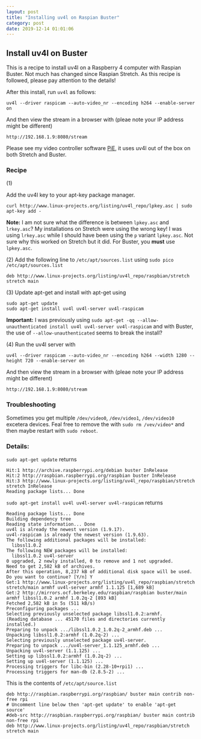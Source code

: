 ```yaml
---
layout: post
title: "Installing uv4l on Raspian Buster"
category: post
date: 2019-12-14 01:01:06
---
```


## Install uv4l on Buster

This is a recipe to install uv4l on a Raspberry 4 computer with Raspian Buster. Not much has changed since Raspian Stretch. As this recipe is followed, please pay attention to the details!

After this install, run `uv4l` as follows:

```
uv4l --driver raspicam --auto-video_nr --encoding h264 --enable-server on
```

And then view the stream in a browser with (pleae note your IP address might be different)

```
http://192.168.1.9:8080/stream
```

Please see my video controller software [PiE](http://blog.cudmore.io/pie-doc/), it uses uv4l out of the box on both Stretch and Buster.

### Recipe

(1)

Add the uv4l key to your apt-key package manager.

```
curl http://www.linux-projects.org/listing/uv4l_repo/lpkey.asc | sudo apt-key add -
```

**Note:** I am not sure what the difference is between `lpkey.asc` and `lrkey.asc`? My installations on Stretch were using the wrong key! I was using `lrkey.asc` while I should have been using the `p` variant `lpkey.asc`. Not sure why this worked on Stretch but it did. For Buster, you **must** use `lpkey.asc`.

(2) Add the following line to `/etc/apt/sources.list` using `sudo pico /etc/apt/sources.list`

```
deb http://www.linux-projects.org/listing/uv4l_repo/raspbian/stretch stretch main
```

(3) Update apt-get and install with apt-get using

```
sudo apt-get update
sudo apt-get install uv4l uv4l-server uv4l-raspicam
```

**Important:** I was previously using `sudo apt-get -qq --allow-unauthenticated install uv4l uv4l-server uv4l-raspicam` and with Buster, the use of `--allow-unauthenticated` seems to break the install?

(4) Run the uv4l server with

```
uv4l --driver raspicam --auto-video_nr --encoding h264 --width 1280 --height 720 --enable-server on
```

And then view the stream in a browser with (pleae note your IP address might be different)

```
http://192.168.1.9:8080/stream
```

### Troubleshooting

Sometimes you get multiple `/dev/video0`, `/dev/video1`, `/dev/video10` excetera devices. Feal free to remove the with `sudo rm /vev/video*` and then maybe restart with `sudo reboot`.

### Details:

`sudo apt-get update` returns

```
Hit:1 http://archive.raspberrypi.org/debian buster InRelease
Hit:2 http://raspbian.raspberrypi.org/raspbian buster InRelease                
Hit:3 http://www.linux-projects.org/listing/uv4l_repo/raspbian/stretch stretch InRelease
Reading package lists... Done
```

`sudo apt-get install uv4l uv4l-server uv4l-raspicam` returns

```
Reading package lists... Done
Building dependency tree       
Reading state information... Done
uv4l is already the newest version (1.9.17).
uv4l-raspicam is already the newest version (1.9.63).
The following additional packages will be installed:
  libssl1.0.2
The following NEW packages will be installed:
  libssl1.0.2 uv4l-server
0 upgraded, 2 newly installed, 0 to remove and 1 not upgraded.
Need to get 2,582 kB of archives.
After this operation, 8,237 kB of additional disk space will be used.
Do you want to continue? [Y/n] Y
Get:1 http://www.linux-projects.org/listing/uv4l_repo/raspbian/stretch stretch/main armhf uv4l-server armhf 1.1.125 [1,689 kB]
Get:2 http://mirrors.ocf.berkeley.edu/raspbian/raspbian buster/main armhf libssl1.0.2 armhf 1.0.2q-2 [893 kB]
Fetched 2,582 kB in 5s (511 kB/s)                                       
Preconfiguring packages ...
Selecting previously unselected package libssl1.0.2:armhf.
(Reading database ... 45170 files and directories currently installed.)
Preparing to unpack .../libssl1.0.2_1.0.2q-2_armhf.deb ...
Unpacking libssl1.0.2:armhf (1.0.2q-2) ...
Selecting previously unselected package uv4l-server.
Preparing to unpack .../uv4l-server_1.1.125_armhf.deb ...
Unpacking uv4l-server (1.1.125) ...
Setting up libssl1.0.2:armhf (1.0.2q-2) ...
Setting up uv4l-server (1.1.125) ...
Processing triggers for libc-bin (2.28-10+rpi1) ...
Processing triggers for man-db (2.8.5-2) ...
```


This is the contents of `/etc/apt/source.list`

```
deb http://raspbian.raspberrypi.org/raspbian/ buster main contrib non-free rpi
# Uncomment line below then 'apt-get update' to enable 'apt-get source'
#deb-src http://raspbian.raspberrypi.org/raspbian/ buster main contrib non-free rpi
deb http://www.linux-projects.org/listing/uv4l_repo/raspbian/stretch stretch main
```

